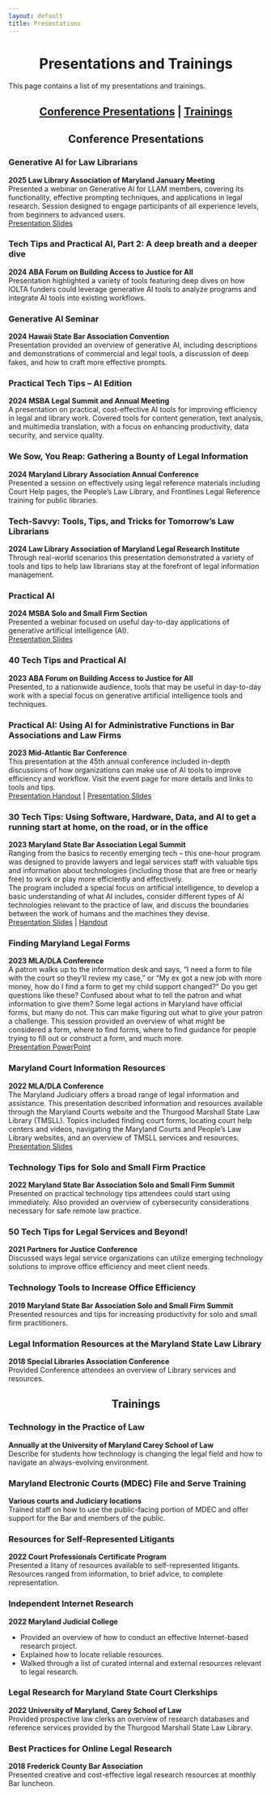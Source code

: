 ```yaml
---
layout: default
title: Presentations
---
```


<h1 align="center">Presentations and Trainings</h1>

This page contains a list of my presentations and trainings.  
<h2 align="center"><a href="#conference-presentations">Conference Presentations</a> | <a href ="#trainings">Trainings</a></h2>

<h2 align="center"><a id="conference-presentations"></a>Conference Presentations</h2>

### Generative AI for Law Librarians
**2025 Law Library Association of Maryland January Meeting**  
Presented a webinar on Generative AI for LLAM members, covering its functionality, effective prompting techniques, and applications in legal research. Session designed to engage participants of all experience levels, from beginners to advanced users.  
[Presentation Slides](files/2025-LLAM-GenAI-webinar.pdf)

### Tech Tips and Practical AI, Part 2: A deep breath and a deeper dive
**2024 ABA Forum on Building Access to Justice for All**  
Presentation highlighted a variety of tools featuring deep dives on how IOLTA funders could leverage generative AI tools to analyze programs and integrate AI tools into existing workflows.

### Generative AI Seminar
**2024 Hawaii State Bar Association Convention**  
Presentation provided an overview of generative AI, including descriptions and demonstrations of commercial and legal tools, a discussion of deep fakes, and how to craft more effective prompts.

### Practical Tech Tips – AI Edition
**2024 MSBA Legal Summit and Annual Meeting**  
A presentation on practical, cost-effective AI tools for improving efficiency in legal and library work. Covered tools for content generation, text analysis, and multimedia translation, with a focus on enhancing productivity, data security, and service quality.

### We Sow, You Reap: Gathering a Bounty of Legal Information
**2024 Maryland Library Association Annual Conference**  
Presented a session on effectively using legal reference materials including Court Help pages, the People’s Law Library, and Frontlines Legal Reference training for public libraries.

### Tech-Savvy: Tools, Tips, and Tricks for Tomorrow’s Law Librarians
**2024 Law Library Association of Maryland Legal Research Institute**  
Through real-world scenarios this presentation demonstrated a variety of tools and tips to help law librarians stay at the forefront of legal information management.

### Practical AI
**2024 MSBA Solo and Small Firm Section**  
Presented a webinar focused on useful day-to-day applications of generative artificial intelligence (AI).  
[Presentation Slides](files/2024-solo-small-firm.pdf)

### 40 Tech Tips and Practical AI
**2023 ABA Forum on Building Access to Justice for All**  
Presented, to a nationwide audience, tools that may be useful in day-to-day work with a special focus on generative artificial intelligence tools and techniques.

### Practical AI: Using AI for Administrative Functions in Bar Associations and Law Firms
**2023 Mid-Atlantic Bar Conference**  
This presentation at the 45th annual conference included in-depth discussions of how organizations can make use of AI tools to improve efficiency and workflow. Visit the event page for more details and links to tools and tips.  
[Presentation Handout](files/2023-MABC-AI-Handout.pdf) | [Presentation Slides](files/2023-MABC-Practical-AI-Cookbook.pdf)

### 30 Tech Tips: Using Software, Hardware, Data, and AI to get a running start at home, on the road, or in the office
**2023 Maryland State Bar Association Legal Summit**  
Ranging from the basics to recently emerging tech – this one-hour program was designed to provide lawyers and legal services staff with valuable tips and information about technologies (including those that are free or nearly free) to work or play more efficiently and effectively.  
The program included a special focus on artificial intelligence, to develop a basic understanding of what AI includes, consider different types of AI technologies relevant to the practice of law, and discuss the boundaries between the work of humans and the machines they devise.  
[Presentation Slides](files/2023-MSBA-30-Tech-Tips-slides.pdf) | [Handout](files/2023-MSBA-30-Tech-Tips.pdf)

### Finding Maryland Legal Forms
**2023 MLA/DLA Conference**  
A patron walks up to the information desk and says, “I need a form to file with the court so they’ll review my case,” or “My ex got a new job with more money, how do I find a form to get my child support changed?” Do you get questions like these? Confused about what to tell the patron and what information to give them? Some legal actions in Maryland have official forms, but many do not. This can make figuring out what to give your patron a challenge. This session provided an overview of what might be considered a form, where to find forms, where to find guidance for people trying to fill out or construct a form, and much more.  
[Presentation PowerPoint](files/2023-MLA-DLA-Finding-MD-Court-Forms.pdf)

### Maryland Court Information Resources
**2022 MLA/DLA Conference**  
The Maryland Judiciary offers a broad range of legal information and assistance. This presentation described information and resources available through the Maryland Courts website and the Thurgood Marshall State Law Library (TMSLL). Topics included finding court forms, locating court help centers and videos, navigating the Maryland Courts and People’s Law Library websites, and an overview of TMSLL services and resources.
[Presentation Slides](files/2022-MLA-DLA-Advancing-Justice.pdf)

### Technology Tips for Solo and Small Firm Practice
**2022 Maryland State Bar Association Solo and Small Firm Summit**  
Presented on practical technology tips attendees could start using immediately. Also provided an overview of cybersecurity considerations necessary for safe remote law practice.

### 50 Tech Tips for Legal Services and Beyond!
**2021 Partners for Justice Conference**  
Discussed ways legal service organizations can utilize emerging technology solutions to improve office efficiency and meet client needs.

### Technology Tools to Increase Office Efficiency
**2019 Maryland State Bar Association Solo and Small Firm Summit**  
Presented resources and tips for increasing productivity for solo and small firm practitioners.

### Legal Information Resources at the Maryland State Law Library
**2018 Special Libraries Association Conference**  
Provided Conference attendees an overview of Library services and resources.

<h2 align="center"><a id="trainings"></a>Trainings</h2>

### Technology in the Practice of Law
**Annually at the University of Maryland Carey School of Law**  
Describe for students how technology is changing the legal field and how to navigate an always-evolving environment.

### Maryland Electronic Courts (MDEC) File and Serve Training
**Various courts and Judiciary locations**  
Trained staff on how to use the public-facing portion of MDEC and offer support for the Bar and members of the public.

### Resources for Self-Represented Litigants
**2022 Court Professionals Certificate Program**  
Presented a litany of resources available to self-represented litigants. Resources ranged from information, to brief advice, to complete representation.

### Independent Internet Research
**2022 Maryland Judicial College**  
- Provided an overview of how to conduct an effective Internet-based research project.
- Explained how to locate reliable resources.
- Walked through a list of curated internal and external resources relevant to legal research.

### Legal Research for Maryland State Court Clerkships
**2022 University of Maryland, Carey School of Law**  
Provided prospective law clerks an overview of research databases and reference services provided by the Thurgood Marshall State Law Library.

### Best Practices for Online Legal Research
**2018 Frederick County Bar Association**  
Presented creative and cost-effective legal research resources at monthly Bar luncheon.
